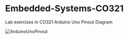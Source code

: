 # Embedded-Systems-CO321
Lab exercises in CO321
Arduino Uno Pinout Diagram

![ArduinoUnoPinout](https://user-images.githubusercontent.com/85993992/126117498-d74c21f0-bd34-4005-b698-9f92ffd7c81d.png)
